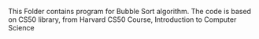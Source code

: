 This Folder contains program for Bubble Sort algorithm.
The code is based on CS50 library, from Harvard CS50 Course, Introduction to Computer Science